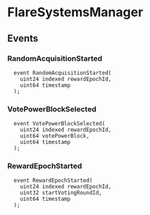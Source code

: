 # FlareSystemsManager

## Events

### RandomAcquisitionStarted

```solidity
  event RandomAcquisitionStarted(
    uint24 indexed rewardEpochId,
    uint64 timestamp
  );
```

### VotePowerBlockSelected

```solidity
  event VotePowerBlockSelected(
    uint24 indexed rewardEpochId,
    uint64 votePowerBlock,
    uint64 timestamp
  );
```

### RewardEpochStarted

```solidity
  event RewardEpochStarted(
    uint24 indexed rewardEpochId,
    uint32 startVotingRoundId,
    uint64 timestamp
  );
```
